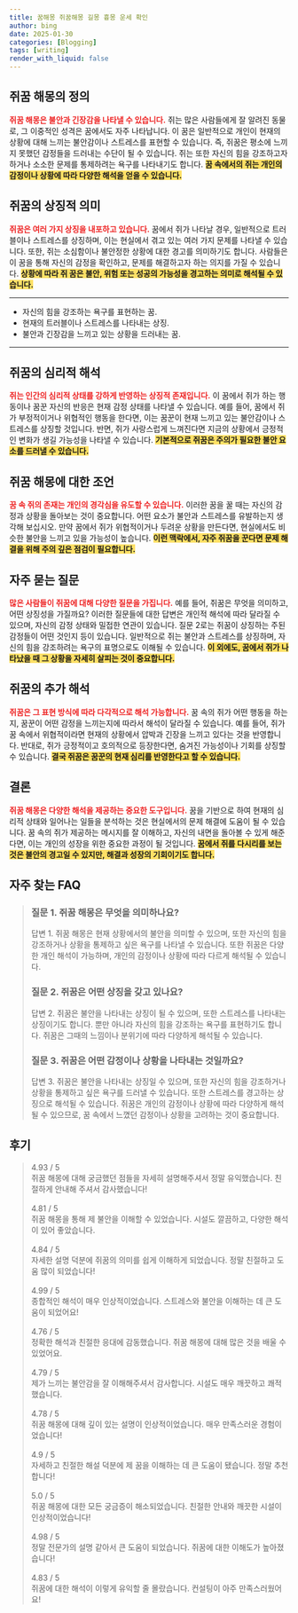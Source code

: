 ```yaml
---
title: 꿈해몽 쥐꿈해몽 길몽 흉몽 운세 확인
author: bing
date: 2025-01-30
categories: [Blogging]
tags: [writing]
render_with_liquid: false
---
```



<h2 id='쥐꿈_해몽_정의'>쥐꿈 해몽의 정의</h2>

<p><b><span style="color: #ee2323;">쥐꿈 해몽은 불안과 긴장감을 나타낼 수 있습니다.</span></b> 쥐는 많은 사람들에게 잘 알려진 동물로, 그 이중적인 성격은 꿈에서도 자주 나타납니다. 이 꿈은 일반적으로 개인이 현재의 상황에 대해 느끼는 불안감이나 스트레스를 표현할 수 있습니다. 즉, 쥐꿈은 평소에 느끼지 못했던 감정들을 드러내는 수단이 될 수 있습니다. 쥐는 또한 자신의 힘을 강조하고자 하거나 소소한 문제를 통제하려는 욕구를 나타내기도 합니다. <b><span style="background-color: #ffe066;">꿈 속에서의 쥐는 개인의 감정이나 상황에 따라 다양한 해석을 얻을 수 있습니다.</span></b></p>

<h2 id='쥐꿈의_상징적_의미'>쥐꿈의 상징적 의미</h2>

<p><b><span style="color: #ee2323;">쥐꿈은 여러 가지 상징을 내포하고 있습니다.</span></b> 꿈에서 쥐가 나타날 경우, 일반적으로 트러블이나 스트레스를 상징하며, 이는 현실에서 겪고 있는 여러 가지 문제를 나타낼 수 있습니다. 또한, 쥐는 소심함이나 불안정한 상황에 대한 경고를 의미하기도 합니다. 사람들은 이 꿈을 통해 자신의 감정을 확인하고, 문제를 해결하고자 하는 의지를 가질 수 있습니다. <b><span style="background-color: #ffe066;">상황에 따라 쥐 꿈은 불안, 위험 또는 성공의 가능성을 경고하는 의미로 해석될 수 있습니다.</span></b></p>

<hr />

<ul>
    <li>자신의 힘을 강조하는 욕구를 표현하는 꿈.</li>
    <li>현재의 트러블이나 스트레스를 나타내는 상징.</li>
    <li>불안과 긴장감을 느끼고 있는 상황을 드러내는 꿈.</li>
</ul>

<hr />

<h2 id='쥐꿈의_심리적_해석'>쥐꿈의 심리적 해석</h2>

<p><b><span style="color: #ee2323;">쥐는 인간의 심리적 상태를 강하게 반영하는 상징적 존재입니다.</span></b> 이 꿈에서 쥐가 하는 행동이나 꿈꾼 자신의 반응은 현재 감정 상태를 나타낼 수 있습니다. 예를 들어, 꿈에서 쥐가 부정적이거나 위협적인 행동을 한다면, 이는 꿈꾼이 현재 느끼고 있는 불안감이나 스트레스를 상징할 것입니다. 반면, 쥐가 사랑스럽게 느껴진다면 지금의 상황에서 긍정적인 변화가 생길 가능성을 나타낼 수 있습니다. <b><span style="background-color: #ffe066;">기본적으로 쥐꿈은 주의가 필요한 불안 요소를 드러낼 수 있습니다.</span></b></p>

<h2 id='쥐꿈_해몽에_대한_조언'>쥐꿈 해몽에 대한 조언</h2>

<p><b><span style="color: #ee2323;">꿈 속 쥐의 존재는 개인의 경각심을 유도할 수 있습니다.</span></b> 이러한 꿈을 꿀 때는 자신의 감정과 상황을 돌아보는 것이 중요합니다. 어떤 요소가 불안과 스트레스를 유발하는지 생각해 보십시오. 만약 꿈에서 쥐가 위협적이거나 두려운 상황을 만든다면, 현실에서도 비슷한 불안을 느끼고 있을 가능성이 높습니다. <b><span style="background-color: #ffe066;">이런 맥락에서, 자주 쥐꿈을 꾼다면 문제 해결을 위해 주의 깊은 점검이 필요합니다.</span></b></p>

<h2 id='자주_묻는_질문'>자주 묻는 질문</h2>

<p><b><span style="color: #ee2323;">많은 사람들이 쥐꿈에 대해 다양한 질문을 가집니다.</span></b> 예를 들어, 쥐꿈은 무엇을 의미하고, 어떤 상징성을 가질까요? 이러한 질문들에 대한 답변은 개인적 해석에 따라 달라질 수 있으며, 자신의 감정 상태와 밀접한 연관이 있습니다. 질문 2로는 쥐꿈이 상징하는 주된 감정들이 어떤 것인지 등이 있습니다. 일반적으로 쥐는 불안과 스트레스를 상징하며, 자신의 힘을 강조하려는 욕구의 표명으로도 이해될 수 있습니다. <b><span style="background-color: #ffe066;">이 외에도, 꿈에서 쥐가 나타났을 때 그 상황을 자세히 살피는 것이 중요합니다.</span></b></p>

<h2 id='쥐꿈의_추가_해석'>쥐꿈의 추가 해석</h2>

<p><b><span style="color: #ee2323;">쥐꿈은 그 표현 방식에 따라 다각적으로 해석 가능합니다.</span></b> 꿈 속의 쥐가 어떤 행동을 하는지, 꿈꾼이 어떤 감정을 느끼는지에 따라서 해석이 달라질 수 있습니다. 예를 들어, 쥐가 꿈 속에서 위협적이라면 현재의 상황에서 압박과 긴장을 느끼고 있다는 것을 반영합니다. 반대로, 쥐가 긍정적이고 호의적으로 등장한다면, 숨겨진 가능성이나 기회를 상징할 수 있습니다. <b><span style="background-color: #ffe066;">결국 쥐꿈은 꿈꾼의 현재 심리를 반영한다고 할 수 있습니다.</span></b></p>

<h2 id='결론'>결론</h2>

<p><b><span style="color: #ee2323;">쥐꿈 해몽은 다양한 해석을 제공하는 중요한 도구입니다.</span></b> 꿈을 기반으로 하여 현재의 심리적 상태와 일어나는 일들을 분석하는 것은 현실에서의 문제 해결에 도움이 될 수 있습니다. 꿈 속의 쥐가 제공하는 메시지를 잘 이해하고, 자신의 내면을 돌아볼 수 있게 해준다면, 이는 개인의 성장을 위한 중요한 과정이 될 것입니다. <b><span style="background-color: #ffe066;">꿈에서 쥐를 다시리를 보는 것은 불안의 경고일 수 있지만, 해결과 성장의 기회이기도 합니다.</span></b></p>


<h2 id='자주_찾는_FAQ'>자주 찾는 FAQ</h2>
<div itemscope="" itemtype="https://schema.org/FAQPage"> 
<blockquote> 
<div itemscope="" itemprop="mainEntity" itemtype="https://schema.org/Question"> 
<h3 itemprop="name">질문 1. 쥐꿈 해몽은 무엇을 의미하나요?</h3> 
<div itemscope="" itemprop="acceptedAnswer" itemtype="https://schema.org/Answer"> 
<span itemprop="text"> 
<p>답변 1. 쥐꿈 해몽은 현재 상황에서의 불안을 의미할 수 있으며, 또한 자신의 힘을 강조하거나 상황을 통제하고 싶은 욕구를 나타낼 수 있습니다. 또한 쥐꿈은 다양한 개인 해석이 가능하며, 개인의 감정이나 상황에 따라 다르게 해석될 수 있습니다.</p> 
</span> 
</div> 
</div> 

<div itemscope="" itemprop="mainEntity" itemtype="https://schema.org/Question"> 
<h3 itemprop="name">질문 2. 쥐꿈은 어떤 상징을 갖고 있나요?</h3> 
<div itemscope="" itemprop="acceptedAnswer" itemtype="https://schema.org/Answer"> 
<span itemprop="text"> 
<p>답변 2. 쥐꿈은 불안을 나타내는 상징이 될 수 있으며, 또한 스트레스를 나타내는 상징이기도 합니다. 뿐만 아니라 자신의 힘을 강조하는 욕구를 표현하기도 합니다. 쥐꿈은 그때의 느낌이나 분위기에 따라 다양하게 해석될 수 있습니다.</p> 
</span> 
</div> 
</div> 

<div itemscope="" itemprop="mainEntity" itemtype="https://schema.org/Question"> 
<h3 itemprop="name">질문 3. 쥐꿈은 어떤 감정이나 상황을 나타내는 것일까요?</h3> 
<div itemscope="" itemprop="acceptedAnswer" itemtype="https://schema.org/Answer"> 
<span itemprop="text"> 
<p>답변 3. 쥐꿈은 불안을 나타내는 상징일 수 있으며, 또한 자신의 힘을 강조하거나 상황을 통제하고 싶은 욕구를 드러낼 수 있습니다. 또한 스트레스를 경고하는 상징으로 해석될 수 있습니다. 쥐꿈은 개인의 감정이나 상황에 따라 다양하게 해석될 수 있으므로, 꿈 속에서 느꼈던 감정이나 상황을 고려하는 것이 중요합니다.</p> 
</span> 
</div> 
</div> 
</blockquote> 
</div>
<h2 id='후기'>후기</h2>
<div itemscope itemtype="https://schema.org/Product">
  <blockquote>
  <div itemprop="review" itemscope itemtype="https://schema.org/Review">
      <div itemprop="reviewRating" itemscope itemtype="https://schema.org/Rating"> <span itemprop="ratingValue">4.93</span> / <span itemprop="bestRating">5</span> </div>
      <span itemprop="reviewBody">쥐꿈 해몽에 대해 궁금했던 점들을 자세히 설명해주셔서 정말 유익했습니다. 친절하게 안내해 주셔서 감사했습니다!</span>
  </div>
  <br>
  <div itemprop="review" itemscope itemtype="https://schema.org/Review">
      <div itemprop="reviewRating" itemscope itemtype="https://schema.org/Rating"> <span itemprop="ratingValue">4.81</span> / <span itemprop="bestRating">5</span> </div>
      <span itemprop="reviewBody">쥐꿈 해몽을 통해 제 불안을 이해할 수 있었습니다. 시설도 깔끔하고, 다양한 해석이 있어 좋았습니다.</span>
  </div>
  <br>
  <div itemprop="review" itemscope itemtype="https://schema.org/Review">
      <div itemprop="reviewRating" itemscope itemtype="https://schema.org/Rating"> <span itemprop="ratingValue">4.84</span> / <span itemprop="bestRating">5</span> </div>
      <span itemprop="reviewBody">자세한 설명 덕분에 쥐꿈의 의미를 쉽게 이해하게 되었습니다. 정말 친절하고 도움 많이 되었습니다!</span>
  </div>
  <br>
  <div itemprop="review" itemscope itemtype="https://schema.org/Review">
      <div itemprop="reviewRating" itemscope itemtype="https://schema.org/Rating"> <span itemprop="ratingValue">4.99</span> / <span itemprop="bestRating">5</span> </div>
      <span itemprop="reviewBody">종합적인 해석이 매우 인상적이었습니다. 스트레스와 불안을 이해하는 데 큰 도움이 되었어요!</span>
  </div>
  <br>
  <div itemprop="review" itemscope itemtype="https://schema.org/Review">
      <div itemprop="reviewRating" itemscope itemtype="https://schema.org/Rating"> <span itemprop="ratingValue">4.76</span> / <span itemprop="bestRating">5</span> </div>
      <span itemprop="reviewBody">정확한 해석과 친절한 응대에 감동했습니다. 쥐꿈 해몽에 대해 많은 것을 배울 수 있었어요.</span>
  </div>
  <br>
  <div itemprop="review" itemscope itemtype="https://schema.org/Review">
      <div itemprop="reviewRating" itemscope itemtype="https://schema.org/Rating"> <span itemprop="ratingValue">4.79</span> / <span itemprop="bestRating">5</span> </div>
      <span itemprop="reviewBody">제가 느끼는 불안감을 잘 이해해주셔서 감사합니다. 시설도 매우 깨끗하고 쾌적했습니다.</span>
  </div>
  <br>
  <div itemprop="review" itemscope itemtype="https://schema.org/Review">
      <div itemprop="reviewRating" itemscope itemtype="https://schema.org/Rating"> <span itemprop="ratingValue">4.78</span> / <span itemprop="bestRating">5</span> </div>
      <span itemprop="reviewBody">쥐꿈 해몽에 대해 깊이 있는 설명이 인상적이었습니다. 매우 만족스러운 경험이었습니다!</span>
  </div>
  <br>
  <div itemprop="review" itemscope itemtype="https://schema.org/Review">
      <div itemprop="reviewRating" itemscope itemtype="https://schema.org/Rating"> <span itemprop="ratingValue">4.9</span> / <span itemprop="bestRating">5</span> </div>
      <span itemprop="reviewBody">자세하고 친절한 해설 덕분에 제 꿈을 이해하는 데 큰 도움이 됐습니다. 정말 추천합니다!</span>
  </div>
  <br>
  <div itemprop="review" itemscope itemtype="https://schema.org/Review">
      <div itemprop="reviewRating" itemscope itemtype="https://schema.org/Rating"> <span itemprop="ratingValue">5.0</span> / <span itemprop="bestRating">5</span> </div>
      <span itemprop="reviewBody">쥐꿈 해몽에 대한 모든 궁금증이 해소되었습니다. 친절한 안내와 깨끗한 시설이 인상적이었습니다!</span>
  </div>
  <br>
  <div itemprop="review" itemscope itemtype="https://schema.org/Review">
      <div itemprop="reviewRating" itemscope itemtype="https://schema.org/Rating"> <span itemprop="ratingValue">4.98</span> / <span itemprop="bestRating">5</span> </div>
      <span itemprop="reviewBody">정말 전문가의 설명 같아서 큰 도움이 되었습니다. 쥐꿈에 대한 이해도가 높아졌습니다!</span>
  </div>
  <br>
  <div itemprop="review" itemscope itemtype="https://schema.org/Review">
      <div itemprop="reviewRating" itemscope itemtype="https://schema.org/Rating"> <span itemprop="ratingValue">4.83</span> / <span itemprop="bestRating">5</span> </div>
      <span itemprop="reviewBody">쥐꿈에 대한 해석이 이렇게 유익할 줄 몰랐습니다. 컨설팅이 아주 만족스러웠어요!</span>
  </div>
  </blockquote>
</div>
